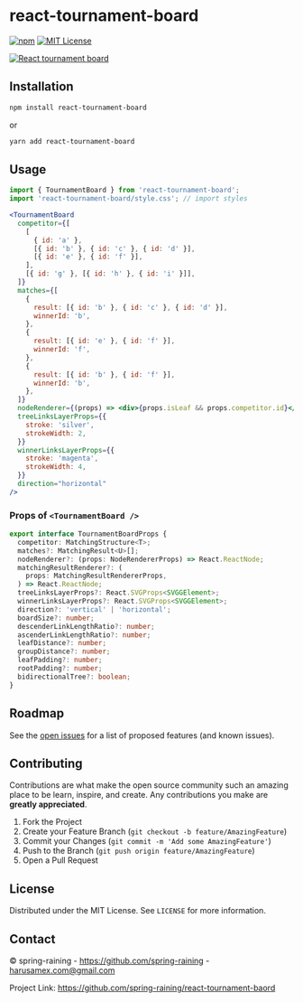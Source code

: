 # react-tournament-board

[![npm][version-shield]][version-url]
[![MIT License][license-shield]][license-url]

[![React tournament board](https://repository-images.githubusercontent.com/378298545/9b654faa-9471-45f5-a5bc-4f4a03eeefc3)](https://spring-raining.github.io/react-tournament-board/)

## Installation

```sh
npm install react-tournament-board
```

or

```sh
yarn add react-tournament-board
```

<!-- USAGE EXAMPLES -->
## Usage

```jsx
import { TournamentBoard } from 'react-tournament-board';
import 'react-tournament-board/style.css'; // import styles

<TournamentBoard
  competitor={[
    [
      { id: 'a' },
      [{ id: 'b' }, { id: 'c' }, { id: 'd' }],
      [{ id: 'e' }, { id: 'f' }],
    ],
    [{ id: 'g' }, [{ id: 'h' }, { id: 'i' }]],
  ]}
  matches={[
    {
      result: [{ id: 'b' }, { id: 'c' }, { id: 'd' }],
      winnerId: 'b',
    },
    {
      result: [{ id: 'e' }, { id: 'f' }],
      winnerId: 'f',
    },
    {
      result: [{ id: 'b' }, { id: 'f' }],
      winnerId: 'b',
    },
  ]}
  nodeRenderer={(props) => <div>{props.isLeaf && props.competitor.id}</div>}
  treeLinksLayerProps={{
    stroke: 'silver',
    strokeWidth: 2,
  }}
  winnerLinksLayerProps={{
    stroke: 'magenta',
    strokeWidth: 4,
  }}
  direction="horizontal"
/>
```

### Props of `<TournamentBoard />`

```ts
export interface TournamentBoardProps {
  competitor: MatchingStructure<T>;
  matches?: MatchingResult<U>[];
  nodeRenderer?: (props: NodeRendererProps) => React.ReactNode;
  matchingResultRenderer?: (
    props: MatchingResultRendererProps,
  ) => React.ReactNode;
  treeLinksLayerProps?: React.SVGProps<SVGGElement>;
  winnerLinksLayerProps?: React.SVGProps<SVGGElement>;
  direction?: 'vertical' | 'horizontal';
  boardSize?: number;
  descenderLinkLengthRatio?: number;
  ascenderLinkLengthRatio?: number;
  leafDistance?: number;
  groupDistance?: number;
  leafPadding?: number;
  rootPadding?: number;
  bidirectionalTree?: boolean;
}
```

<!-- ROADMAP -->
## Roadmap

See the [open issues](https://github.com/spring-raining/react-tournament-baord/issues) for a list of proposed features (and known issues).

## Contributing

Contributions are what make the open source community such an amazing place to be learn, inspire, and create. Any contributions you make are **greatly appreciated**.

1. Fork the Project
2. Create your Feature Branch (`git checkout -b feature/AmazingFeature`)
3. Commit your Changes (`git commit -m 'Add some AmazingFeature'`)
4. Push to the Branch (`git push origin feature/AmazingFeature`)
5. Open a Pull Request



## License

Distributed under the MIT License. See `LICENSE` for more information.



## Contact

© spring-raining - https://github.com/spring-raining - harusamex.com@gmail.com

Project Link: https://github.com/spring-raining/react-tournament-baord




<!-- MARKDOWN LINKS & IMAGES -->
<!-- https://www.markdownguide.org/basic-syntax/#reference-style-links -->
[version-shield]: https://img.shields.io/npm/v/react-tournament-board.svg?style=flat-square
[version-url]: https://www.npmjs.com/package/react-tournament-board
[license-shield]: https://img.shields.io/github/license/spring-raining/react-tournament-board.svg?style=flat-square
[license-url]: https://github.com/spring-raining/react-tournament-board/blob/main/LICENSE.txt
